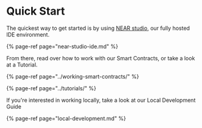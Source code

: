 # Quick Start

The quickest way to get started is by using [NEAR studio](near-studio-ide.md), our fully hosted IDE environment.

{% page-ref page="near-studio-ide.md" %}

From there, read over how to work with our Smart Contracts, or take a look at a Tutorial.

{% page-ref page="../working-smart-contracts/" %}

{% page-ref page="../tutorials/" %}

If you're interested in working locally, take a look at our Local Development Guide

{% page-ref page="local-development.md" %}

